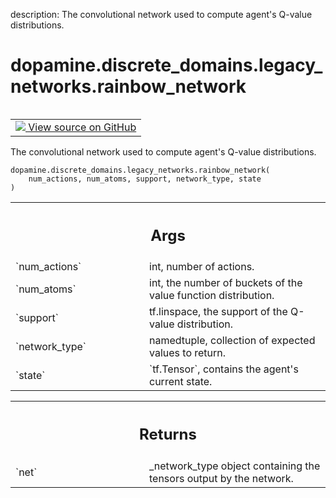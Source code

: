 description: The convolutional network used to compute agent's Q-value distributions.

<div itemscope itemtype="http://developers.google.com/ReferenceObject">
<meta itemprop="name" content="dopamine.discrete_domains.legacy_networks.rainbow_network" />
<meta itemprop="path" content="Stable" />
</div>

# dopamine.discrete_domains.legacy_networks.rainbow_network

<!-- Insert buttons and diff -->

<table class="tfo-notebook-buttons tfo-api nocontent" align="left">
<td>
  <a target="_blank" href="https://github.com/google/dopamine/tree/master/dopamine/discrete_domains/legacy_networks.py#L40-L55">
    <img src="https://www.tensorflow.org/images/GitHub-Mark-32px.png" />
    View source on GitHub
  </a>
</td>
</table>



The convolutional network used to compute agent's Q-value distributions.


<pre class="devsite-click-to-copy prettyprint lang-py tfo-signature-link">
<code>dopamine.discrete_domains.legacy_networks.rainbow_network(
    num_actions, num_atoms, support, network_type, state
)
</code></pre>



<!-- Placeholder for "Used in" -->


<!-- Tabular view -->
 <table class="responsive fixed orange">
<colgroup><col width="214px"><col></colgroup>
<tr><th colspan="2"><h2 class="add-link">Args</h2></th></tr>

<tr>
<td>
`num_actions`<a id="num_actions"></a>
</td>
<td>
int, number of actions.
</td>
</tr><tr>
<td>
`num_atoms`<a id="num_atoms"></a>
</td>
<td>
int, the number of buckets of the value function distribution.
</td>
</tr><tr>
<td>
`support`<a id="support"></a>
</td>
<td>
tf.linspace, the support of the Q-value distribution.
</td>
</tr><tr>
<td>
`network_type`<a id="network_type"></a>
</td>
<td>
namedtuple, collection of expected values to return.
</td>
</tr><tr>
<td>
`state`<a id="state"></a>
</td>
<td>
`tf.Tensor`, contains the agent's current state.
</td>
</tr>
</table>



<!-- Tabular view -->
 <table class="responsive fixed orange">
<colgroup><col width="214px"><col></colgroup>
<tr><th colspan="2"><h2 class="add-link">Returns</h2></th></tr>

<tr>
<td>
`net`<a id="net"></a>
</td>
<td>
_network_type object containing the tensors output by the network.
</td>
</tr>
</table>

